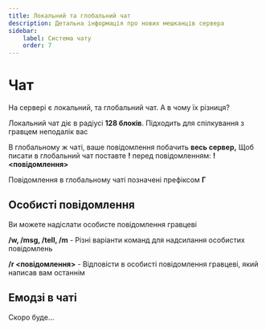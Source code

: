 ```yaml
---
title: Локальний та глобальний чат
description: Детальна інформація про нових мешканців сервера
sidebar:
    label: Система чату
    order: 7
---
```


# Чат
На сервері є локальний, та глобальний чат. А в чому їх різниця?

Локальний чат діє в радіусі **128 блоків**. Підходить для спілкування з гравцем неподалік вас

В глобальному ж чаті, ваше повідомлення побачить **весь сервер,**
Щоб писати в глобальний чат поставте **!** перед повідомленням: **!\<повідомлення\>**

Повідомлення в глобальному чаті позначені префіксом **Г**

## Особисті повідомлення
Ви можете надіслати особисте повідомлення гравцеві

**/w, /msg, /tell, /m** - Різні варіанти команд для надсилання особистих повідомлень

**/r <повідомлення>** - Відповісти в особисті повідомлення гравцеві, який написав вам останнім

## Емодзі в чаті
Скоро буде...